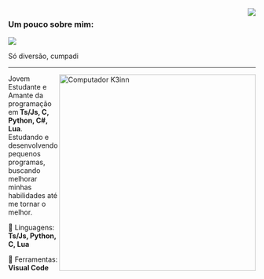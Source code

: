 <img align='right' src="https://github-readme-stats.vercel.app/api?username=GaliardArt&show_icons=true&title_color=783c00&text_color=af552e&icon_color=783c00&bg_color=f8efd4&cache_seconds=2300">

### Um pouco sobre mim: 

<img src="https://img.shields.io/static/v1?label=Visão geral&message=GaliardArt&color=f8efd4&style=for-the-badge&logo=GitHub">

<p>
Só diversão, cumpadi
</p>
<hr>

<img src="https://raw.githubusercontent.com/MicaelliMedeiros/micaellimedeiros/master/image/computer-illustration.png" min-width="400px" max-width="400px" width="400px" align="right" alt="Computador K3inn">

<p align="left"> 
  Jovem Estudante e Amante da programação em<strong> Ts/Js, C, Python, C#, Lua</strong>.<br>
  Estudando e desenvolvendo pequenos programas, buscando melhorar minhas habilidades até me tornar o melhor.
</p>

<p align="left">
  🦄 Linguagens: <strong>Ts/Js, Python, C, Lua</strong>
</p>

<p align="left">
  💼 Ferramentas: <strong>Visual Code</strong>
</p>
